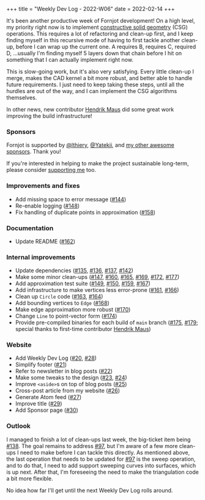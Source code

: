 +++
title = "Weekly Dev Log - 2022-W06"
date  = 2022-02-14
+++

It's been another productive week of Fornjot development! On a high level, my priority right now is to implement [constructive solid geometry](https://en.wikipedia.org/wiki/Constructive_solid_geometry) (CSG) operations. This requires a lot of refactoring and clean-up first, and I keep finding myself in this recursive mode of having to first tackle another clean-up, before I can wrap up the current one. A requires B, requires C, required D, ...usually I'm finding myself 5 layers down that chain before I hit on something that I can actually implement right now.

This is slow-going work, but it's also very satisfying. Every little clean-up I merge, makes the CAD kernel a bit more robust, and better able to handle future requirements. I just need to keep taking these steps, until all the hurdles are out of the way, and I can implement the CSG algorithms themselves.

In other news, new contributor [Hendrik Maus] did some great work improving the build infrastructure!


### Sponsors

Fornjot is supported by [@lthiery](https://github.com/lthiery), [@Yatekii](https://github.com/Yatekii), and [my other awesome sponsors](https://github.com/sponsors/hannobraun). Thank you!

If you're interested in helping to make the project sustainable long-term, please consider [supporting me](https://github.com/sponsors/hannobraun) too.


### Improvements and fixes

- Add missing space to error message ([#144])
- Re-enable logging ([#148])
- Fix handling of duplicate points in approximation ([#158])


### Documentation

- Update README ([#162])


### Internal improvements

- Update dependencies ([#135], [#136], [#137], [#142])
- Make some minor clean-ups ([#147], [#160], [#165], [#169], [#172], [#177])
- Add approximation test suite ([#149], [#150], [#159], [#167])
- Add infrastructure to make vertices less error-prone ([#161], [#166])
- Clean up `Circle` code ([#163], [#164])
- Add bounding vertices to `Edge` ([#168])
- Make edge approximation more robust ([#170])
- Change `Line` to point-vector form ([#174])
- Provide pre-compiled binaries for each build of `main` branch ([#175], [#179]; special thanks to first-time contributor [Hendrik Maus])


### Website

- Add Weekly Dev Log ([#20], [#28])
- Simplify footer ([#21])
- Refer to newsletter in blog posts ([#22])
- Make some tweaks to the design ([#23], [#24])
- Improve `<aside>`s on top of blog posts ([#25])
- Cross-post article from my website ([#26])
- Generate Atom feed ([#27])
- Improve title ([#29])
- Add Sponsor page ([#30])


### Outlook

I managed to finish a lot of clean-ups last week, the big-ticket item being [#138]. The goal remains to address [#97], but I'm aware of a few more clean-ups I need to make before I can tackle this directly. As mentioned above, the last operation that needs to be updated for [#97] is the sweep operation, and to do that, I need to add support sweeping curves into surfaces, which is up next. After that, I'm foreseeing the need to make the triangulation code a bit more flexible.

No idea how far I'll get until the next Weekly Dev Log rolls around.


[#135]: https://github.com/hannobraun/Fornjot/pull/135
[#136]: https://github.com/hannobraun/Fornjot/pull/136
[#137]: https://github.com/hannobraun/Fornjot/pull/137
[#142]: https://github.com/hannobraun/Fornjot/pull/142
[#144]: https://github.com/hannobraun/Fornjot/pull/144
[#147]: https://github.com/hannobraun/Fornjot/pull/147
[#148]: https://github.com/hannobraun/Fornjot/pull/148
[#149]: https://github.com/hannobraun/Fornjot/pull/149
[#150]: https://github.com/hannobraun/Fornjot/pull/150
[#158]: https://github.com/hannobraun/Fornjot/pull/158
[#159]: https://github.com/hannobraun/Fornjot/pull/159
[#160]: https://github.com/hannobraun/Fornjot/pull/160
[#161]: https://github.com/hannobraun/Fornjot/pull/161
[#162]: https://github.com/hannobraun/Fornjot/pull/162
[#163]: https://github.com/hannobraun/Fornjot/pull/163
[#164]: https://github.com/hannobraun/Fornjot/pull/164
[#165]: https://github.com/hannobraun/Fornjot/pull/165
[#166]: https://github.com/hannobraun/Fornjot/pull/166
[#167]: https://github.com/hannobraun/Fornjot/pull/167
[#168]: https://github.com/hannobraun/Fornjot/pull/168
[#169]: https://github.com/hannobraun/Fornjot/pull/169
[#170]: https://github.com/hannobraun/Fornjot/pull/170
[#172]: https://github.com/hannobraun/Fornjot/pull/172
[#174]: https://github.com/hannobraun/Fornjot/pull/174
[#175]: https://github.com/hannobraun/Fornjot/pull/175
[#177]: https://github.com/hannobraun/Fornjot/pull/177
[#179]: https://github.com/hannobraun/Fornjot/pull/179

[#97]: https://github.com/hannobraun/Fornjot/issues/97
[#138]: https://github.com/hannobraun/Fornjot/issues/138

[#20]: https://github.com/hannobraun/www.fornjot.app/pull/20
[#21]: https://github.com/hannobraun/www.fornjot.app/pull/21
[#22]: https://github.com/hannobraun/www.fornjot.app/pull/22
[#23]: https://github.com/hannobraun/www.fornjot.app/pull/23
[#24]: https://github.com/hannobraun/www.fornjot.app/pull/24
[#25]: https://github.com/hannobraun/www.fornjot.app/pull/25
[#26]: https://github.com/hannobraun/www.fornjot.app/pull/26
[#27]: https://github.com/hannobraun/www.fornjot.app/pull/27
[#28]: https://github.com/hannobraun/www.fornjot.app/pull/28
[#29]: https://github.com/hannobraun/www.fornjot.app/pull/29
[#30]: https://github.com/hannobraun/www.fornjot.app/pull/30

[Hendrik Maus]: https://github.com/hendrikmaus
